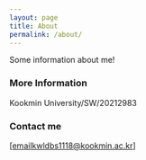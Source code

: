 ```yaml
---
layout: page
title: About
permalink: /about/
---
```


Some information about me!

### More Information
Kookmin University/SW/20212983

### Contact me

[emailkwldbs1118@kookmin.ac.kr]
